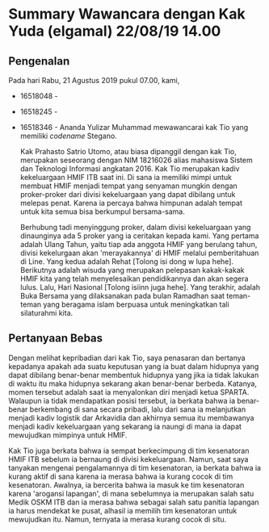 # Summary Wawancara dengan Kak Yuda (elgamal) 22/08/19 14.00
## Pengenalan

Pada hari Rabu, 21 Agustus 2019 pukul 07.00, kami,

* 16518048 -
* 16518245 -
* 16518346 - Ananda Yulizar Muhammad
mewawancarai kak Tio yang memiliki *codename* Stegano.

  Kak Prahasto Satrio Utomo, atau biasa dipanggil dengan kak Tio, merupakan seseorang dengan NIM 18216026 alias mahasiswa Sistem dan Teknologi Informasi angkatan 2016. Kak Tio merupakan kadiv kekeluargaan HMIF ITB saat ini. Di sana ia memiliki mimpi untuk membuat HMIF menjadi tempat yang senyaman mungkin dengan proker-proker dari divisi kekeluargaan yang dapat dibilang untuk melepas penat. Karena ia percaya bahwa himpunan adalah tempat untuk kita semua bisa berkumpul bersama-sama.
 
  Berhubung tadi menyinggung proker, dalam divisi kekeluargaan yang dinaunginya ada 5 proker yang ia ceritakan kepada kami. Yang pertama adalah Ulang Tahun, yaitu tiap ada anggota HMIF yang berulang tahun, divisi kekelurgaan akan 'merayakannya' di HMIF melalui pemberitahuan di Line. Yang kedua adalah Rehat [Tolong isi dong w lupa hehe]. Berikutnya adalah wisuda yang merupakan pelepasan kakak-kakak HMIF kita yang telah menyelesaikan pendidikannya dan akan segera lulus. Lalu, Hari Nasional [Tolong isiinn juga hehe]. Yang terakhir, adalah Buka Bersama yang dilaksanakan pada bulan Ramadhan saat teman-teman yang beragama islam berpuasa untuk meningkatkan tali silaturahmi kita.
  
## Pertanyaan Bebas

  Dengan melihat kepribadian dari kak Tio, saya penasaran dan bertanya kepadanya apakah ada suatu keputusan yang ia buat dalam hidupnya yang dapat dibilang benar-benar membentuk hidupnya yang jika ia tidak lakukan di waktu itu maka hidupnya sekarang akan benar-benar berbeda. Katanya, momen tersebut adalah saat ia menyalonkan diri menjadi ketua SPARTA. Walaupun ia tidak mendapatkan posisi tersebut, ia berkata bahwa ia benar-benar berkembang di sana secara pribadi, lalu dari sana ia melanjutkan menjadi kadiv logistik dar Arkavidia dan akhirnya semua itu membawanya menjadi kadiv kekeluargaan yang sekarang ia naungi di mana ia dapat mewujudkan mimpinya untuk HMIF.
  
  Kak Tio juga berkata bahwa ia sempat berkecimpung di tim kesenatoran HMIF ITB sebelum ia bernaung di divisi kekeluargaan. Namun, saat saya tanyakan mengenai pengalamannya di tim kesenatoran, ia berkata bahwa ia kurang aktif di sana karena ia merasa bahwa ia kurang cocok di tim kesenatoran. Awalnya, ia bercerita bahwa ia masuk ke tim kesenatoran karena 'arogansi lapangan', di mana sebelumnya ia merupakan salah satu Medik OSKM ITB dan ia merasa bahwa sebagai salah satu panitia lapangan ia harus mendekat ke pusat, alhasil ia memilih tim kesenatoran untuk mewujudkan itu. Namun, ternyata ia merasa kurang cocok di situ.
